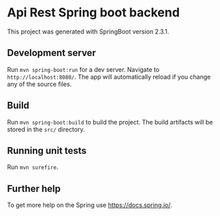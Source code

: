 # Api Rest Spring boot backend

This project was generated with SpringBoot version 2.3.1.

## Development server

Run `mvn spring-boot:run` for a dev server. Navigate to `http://localhost:8080/`. The app will automatically reload if you change any of the source files.

## Build

Run `mvn spring-boot:build` to build the project. The build artifacts will be stored in the `src/` directory. 

## Running unit tests

Run `mvn surefire`.

## Further help

To get more help on the Spring use https://docs.spring.io/.

